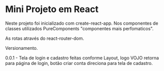 # Mini Projeto em React

Neste projeto foi inicializado com create-react-app. Nos componentes de classes utilizados PureComponents "componentes mais perfomaticos".

As rotas através do react-router-dom.

Versionamento.

0.0.1 - Tela de login e cadastro feitas conforme Layout, logo VOJO retorna para página de login, botão criar conta direciona para tela de cadastro.
